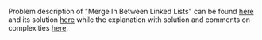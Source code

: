 Problem description of "Merge In Between Linked Lists" can be found [here](https://leetcode.com/problems/merge-intervals/) and its solution [here]() while the explanation with solution and comments on complexities [here](https://leetcode.com/problems/merge-in-between-linked-lists/solutions/3293757/python-solution-beats-94/).
